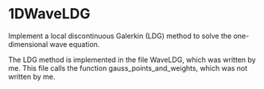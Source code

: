 # 1DWaveLDG
Implement a local discontinuous Galerkin (LDG) method to solve the one-dimensional wave equation.

The LDG method is implemented in the file WaveLDG, which was written by me. This file calls the function gauss_points_and_weights, which was not written by me.
